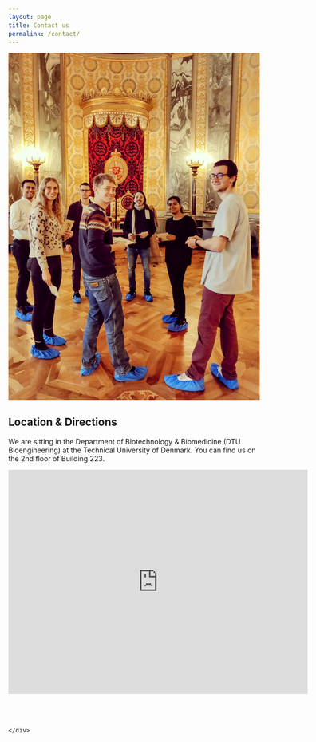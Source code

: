 ```yaml
---
layout: page
title: Contact us
permalink: /contact/
---
```



<div class="container">
  <div class="row">
    <div class="col-sm">
      <img src="/assets/images/group-mystery-hunt.jpg" class="img-fluid" alt="Responsive image">
    </div>
    <div class="col-sm">
    <h2>Location & Directions</h2>
      <p>
      We are sitting in the Department of Biotechnology & Biomedicine (DTU Bioengineering) at the Technical University of Denmark.
      You can find us on the 2nd floor of Building 223.
      </p>
      <!--Google map-->
    <div id="map-container-google-1" class="z-depth-1-half map-container" style="height: 500px">
    <iframe src="https://www.google.com/maps/embed?pb=!1m18!1m12!1m3!1d2243.342410816065!2d12.51972386622909!3d55.787291980562614!2m3!1f0!2f0!3f0!3m2!1i1024!2i768!4f13.1!3m3!1m2!1s0x46524e62aacbbdb1%3A0xa645ef8b7bb135cb!2zNTXCsDQ3JzE5LjEiTiAxMsKwMzEnMTguOCJF!5e0!3m2!1sen!2sdk!4v1637357584886!5m2!1sen!2sdk" width="600" height="450" style="border:0;" allowfullscreen="" loading="lazy"></iframe>
    </div>

<!--Google Maps-->
    </div>
  </div>
</div>

